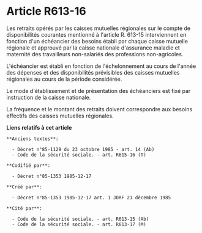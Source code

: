 # Article R613-16

Les retraits opérés par les caisses mutuelles régionales sur le compte de disponibilités courantes mentionné à l'article R.
613-15 interviennent en fonction d'un échéancier des besoins établi par chaque caisse mutuelle régionale et approuvé par la
caisse nationale d'assurance maladie et maternité des travailleurs non-salariés des professions non-agricoles. 

L'échéancier est établi en fonction de l'échelonnement au cours de l'année des dépenses et des disponibilités prévisibles des
caisses mutuelles régionales au cours de la période considérée. 

Le mode d'établissement et de présentation des échéanciers est fixé par instruction de la caisse nationale. 

La fréquence et le montant des retraits doivent correspondre aux besoins effectifs des caisses mutuelles régionales.

**Liens relatifs à cet article**

	**Anciens textes**:

	  - Décret n°85-1129 du 23 octobre 1985 - art. 14 (Ab)
	  - Code de la sécurité sociale. - art. R615-16 (T)

	**Codifié par**:

	  - Décret n°85-1353 1985-12-17

	**Créé par**:

	  - Décret n°85-1353 1985-12-17 art. 1 JORF 21 décembre 1985

	**Cité par**:

	  - Code de la sécurité sociale. - art. R613-15 (Ab)
	  - Code de la sécurité sociale. - art. R613-17 (M)
